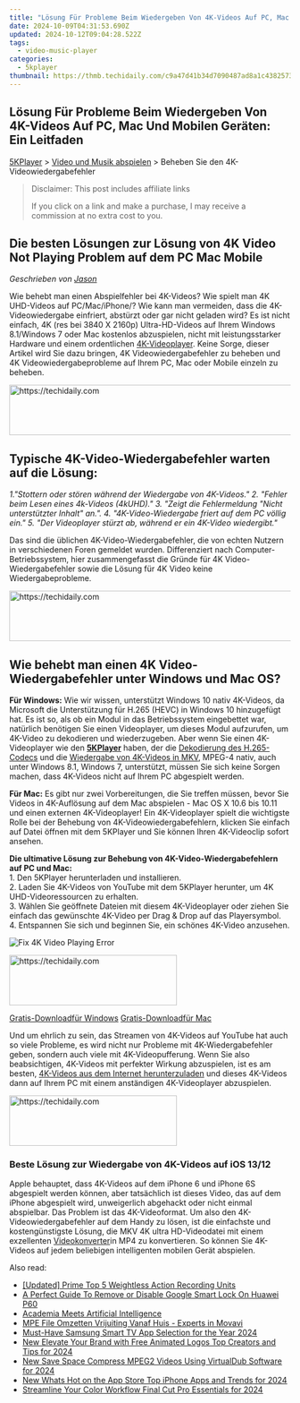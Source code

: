 ```yaml
---
title: "Lösung Für Probleme Beim Wiedergeben Von 4K-Videos Auf PC, Mac Und Mobilen Geräten: Ein Leitfaden"
date: 2024-10-09T04:31:53.690Z
updated: 2024-10-12T09:04:28.522Z
tags:
  - video-music-player
categories:
  - 5kplayer
thumbnail: https://thmb.techidaily.com/c9a47d41b34d7090487ad8a1c43825738349119fb1ee83a9d9a5c2d8f590e22f.jpg
---
```


## Lösung Für Probleme Beim Wiedergeben Von 4K-Videos Auf PC, Mac Und Mobilen Geräten: Ein Leitfaden

[5KPlayer](https://tools.techidaily.com/5kplayer/products/) \> [Video und Musik abspielen](https://tools.techidaily.com/5kplayer/video-music-player/) \> Beheben Sie den 4K-Videowiedergabefehler 

>  Disclaimer: This post includes affiliate links
>
>  If you click on a link and make a purchase, I may receive a commission at no extra cost to you.
>

## Die besten Lösungen zur Lösung von 4K Video Not Playing Problem auf dem PC Mac Mobile

 _Geschrieben von [Jason](https://www.quora.com/profile/Jason-Copper-1)_

Wie behebt man einen Abspielfehler bei 4K-Videos? Wie spielt man 4K UHD-Videos auf PC/Mac/iPhone/? Wie kann man vermeiden, dass die 4K-Videowiedergabe einfriert, abstürzt oder gar nicht geladen wird? Es ist nicht einfach, 4K (res bei 3840 X 2160p) Ultra-HD-Videos auf Ihrem Windows 8.1/Windows 7 oder Mac kostenlos abzuspielen, nicht mit leistungsstarker Hardware und einem ordentlichen [4K-Videoplayer](https://tools.techidaily.com/5kplayer/video-music-player/). Keine Sorge, dieser Artikel wird Sie dazu bringen, 4K Videowiedergabefehler zu beheben und 4K Videowiedergabeprobleme auf Ihrem PC, Mac oder Mobile einzeln zu beheben. 

<!-- affiliate ads begin -->
<a href="https://aidotcom.pxf.io/c/5597632/2134499/19576" target="_top" id="2134499">
  <img src="//a.impactradius-go.com/display-ad/19576-2134499" border="0" alt="https://techidaily.com" width="600" height="90"/>
</a>
<img height="0" width="0" src="https://aidotcom.pxf.io/i/5597632/2134499/19576" style="position:absolute;visibility:hidden;" border="0" />
<!-- affiliate ads end -->

##  Typische 4K-Video-Wiedergabefehler warten auf die Lösung:

_1."Stottern oder stören während der Wiedergabe von 4K-Videos."_ 
_2\. "Fehler beim Lesen eines 4k-Videos (4kUHD)."_ 
_3\. "Zeigt die Fehlermeldung "Nicht unterstützter Inhalt" an."._ 
_4\. "4K-Video-Wiedergabe friert auf dem PC völlig ein."_ 
_5\. "Der Videoplayer stürzt ab, während er ein 4K-Video wiedergibt."_ 

Das sind die üblichen 4K-Video-Wiedergabefehler, die von echten Nutzern in verschiedenen Foren gemeldet wurden. Differenziert nach Computer-Betriebssystem, hier zusammengefasst die Gründe für 4K Video-Wiedergabefehler sowie die Lösung für 4K Video keine Wiedergabeprobleme. 

<!-- affiliate ads begin -->
<a href="https://imp.i357552.net/c/5597632/999558/11832" target="_top" id="999558">
  <img src="//a.impactradius-go.com/display-ad/11832-999558" border="0" alt="https://techidaily.com" width="728" height="90"/>
</a>
<img height="0" width="0" src="https://imp.i357552.net/i/5597632/999558/11832" style="position:absolute;visibility:hidden;" border="0" />
<!-- affiliate ads end -->

## Wie behebt man einen 4K Video-Wiedergabefehler unter Windows und Mac OS?

**Für Windows:**  Wie wir wissen, unterstützt Windows 10 nativ 4K-Videos, da Microsoft die Unterstützung für H.265 (HEVC) in Windows 10 hinzugefügt hat. Es ist so, als ob ein Modul in das Betriebssystem eingebettet war, natürlich benötigen Sie einen Videoplayer, um dieses Modul aufzurufen, um 4K-Video zu dekodieren und wiederzugeben. Aber wenn Sie einen 4K-Videoplayer wie den [**5KPlayer**](https://tools.techidaily.com/5kplayer/products/) haben, der die [Dekodierung des H.265-Codecs](https://tools.techidaily.com/5kplayer/video-music-player/) und die [Wiedergabe von 4K-Videos in MKV](https://tools.techidaily.com/5kplayer/video-music-player/), MPEG-4 nativ, auch unter Windows 8.1, Windows 7, unterstützt, müssen Sie sich keine Sorgen machen, dass 4K-Videos nicht auf Ihrem PC abgespielt werden. 

**Für Mac:**  Es gibt nur zwei Vorbereitungen, die Sie treffen müssen, bevor Sie Videos in 4K-Auflösung auf dem Mac abspielen - Mac OS X 10.6 bis 10.11 und einen externen 4K-Videoplayer! Ein 4K-Videoplayer spielt die wichtigste Rolle bei der Behebung von 4K-Videowiedergabefehlern, klicken Sie einfach auf Datei öffnen mit dem 5KPlayer und Sie können Ihren 4K-Videoclip sofort ansehen. 

**Die ultimative Lösung zur Behebung von 4K-Video-Wiedergabefehlern auf PC und Mac:**   
1\. Den 5KPlayer herunterladen und installieren.   
2\. Laden Sie 4K-Videos von YouTube mit dem 5KPlayer herunter, um 4K UHD-Videoressourcen zu erhalten.   
3\. Wählen Sie geöffnete Dateien mit diesem 4K-Videoplayer oder ziehen Sie einfach das gewünschte 4K-Video per Drag & Drop auf das Playersymbol.   
4\. Entspannen Sie sich und beginnen Sie, ein schönes 4K-Video anzusehen. 

![Fix 4K Video Playing Error](https://www.5kplayer.com/video-music-player-de/../youtube-download/img/play-4k.jpg)

<!-- affiliate ads begin -->
<a href="https://aligracehair.sjv.io/c/5597632/1959773/19272" target="_top" id="1959773">
  <img src="//a.impactradius-go.com/display-ad/19272-1959773" border="0" alt="https://techidaily.com" width="300" height="90"/>
</a>
<img height="0" width="0" src="https://aligracehair.sjv.io/i/5597632/1959773/19272" style="position:absolute;visibility:hidden;" border="0" />
<!-- affiliate ads end -->

[Gratis-Downloadfür Windows](https://tools.techidaily.com/5kplayer/products/) [Gratis-Downloadfür Mac](https://tools.techidaily.com/5kplayer/products/) 

Und um ehrlich zu sein, das Streamen von 4K-Videos auf YouTube hat auch so viele Probleme, es wird nicht nur Probleme mit 4K-Wiedergabefehler geben, sondern auch viele mit 4K-Videopufferung. Wenn Sie also beabsichtigen, 4K-Videos mit perfekter Wirkung abzuspielen, ist es am besten, [4K-Videos aus dem Internet herunterzuladen](https://tools.techidaily.com/5kplayer/youtube-download/) und dieses 4K-Videos dann auf Ihrem PC mit einem anständigen 4K-Videoplayer abzuspielen. 

<!-- affiliate ads begin -->
<a href="https://laganoo.pxf.io/c/5597632/1484940/16446" target="_top" id="1484940">
  <img src="//a.impactradius-go.com/display-ad/16446-1484940" border="0" alt="https://techidaily.com" width="300" height="90"/>
</a>
<img height="0" width="0" src="https://laganoo.pxf.io/i/5597632/1484940/16446" style="position:absolute;visibility:hidden;" border="0" />
<!-- affiliate ads end -->

### **Beste Lösung zur Wiedergabe von 4K-Videos auf iOS 13/12**

Apple behauptet, dass 4K-Videos auf dem iPhone 6 und iPhone 6S abgespielt werden können, aber tatsächlich ist dieses Video, das auf dem iPhone abgespielt wird, unweigerlich abgehackt oder nicht einmal abspielbar. Das Problem ist das 4K-Videoformat. Um also den 4K-Videowiedergabefehler auf dem Handy zu lösen, ist die einfachste und kostengünstigste Lösung, die MKV 4K ultra HD-Videodatei mit einem exzellenten [Videokonverter](https://tools.techidaily.com/5kplayer/products/)in MP4 zu konvertieren. So können Sie 4K-Videos auf jedem beliebigen intelligenten mobilen Gerät abspielen.

<ins class="adsbygoogle"
     style="display:block"
     data-ad-format="autorelaxed"
     data-ad-client="ca-pub-7571918770474297"
     data-ad-slot="1223367746"></ins>

<ins class="adsbygoogle"
     style="display:block"
     data-ad-client="ca-pub-7571918770474297"
     data-ad-slot="8358498916"
     data-ad-format="auto"
     data-full-width-responsive="true"></ins>

<span class="atpl-alsoreadstyle">Also read:</span>
<div><ul>
<li><a href="https://extra-support.techidaily.com/updated-prime-top-5-weightless-action-recording-units/"><u>[Updated] Prime Top 5 Weightless Action Recording Units</u></a></li>
<li><a href="https://android-unlock.techidaily.com/a-perfect-guide-to-remove-or-disable-google-smart-lock-on-huawei-p60-by-drfone-android/"><u>A Perfect Guide To Remove or Disable Google Smart Lock On Huawei P60</u></a></li>
<li><a href="https://tech-revival.techidaily.com/academia-meets-artificial-intelligence/"><u>Academia Meets Artificial Intelligence</u></a></li>
<li><a href="https://blog-min.techidaily.com/mpe-file-omzetten-vrijuiting-vanaf-huis-experts-in-movavi/"><u>MPE File Omzetten Vrijuiting Vanaf Huis - Experts in Movavi</u></a></li>
<li><a href="https://tech-recovery.techidaily.com/must-have-samsung-smart-tv-app-selection-for-the-year-2024/"><u>Must-Have Samsung Smart TV App Selection for the Year 2024</u></a></li>
<li><a href="https://video-creation-software.techidaily.com/new-elevate-your-brand-with-free-animated-logos-top-creators-and-tips-for-2024/"><u>New Elevate Your Brand with Free Animated Logos Top Creators and Tips for 2024</u></a></li>
<li><a href="https://video-creation-software.techidaily.com/new-save-space-compress-mpeg2-videos-using-virtualdub-software-for-2024/"><u>New Save Space Compress MPEG2 Videos Using VirtualDub Software for 2024</u></a></li>
<li><a href="https://video-creation-software.techidaily.com/new-whats-hot-on-the-app-store-top-iphone-apps-and-trends-for-2024/"><u>New Whats Hot on the App Store Top iPhone Apps and Trends for 2024</u></a></li>
<li><a href="https://video-creation-software.techidaily.com/streamline-your-color-workflow-final-cut-pro-essentials-for-2024/"><u>Streamline Your Color Workflow Final Cut Pro Essentials for 2024</u></a></li>
</ul></div>

